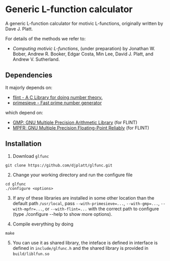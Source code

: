 # Generic L-function calculator

A generic L-function calculator for motivic L-functions, originally written by Dave J. Platt.

For details of the methods we refer to:
 - *Computing motivic L-functions*, (under preparation) by Jonathan W. Bober, Andrew R. Booker, Edgar Costa, Min Lee, David J. Platt, and Andrew V. Sutherland.


## Dependencies
It majorly depends on:
 - [flint - A C Library for doing number theory.](https://flintlib.org)
 - [primesieve - Fast prime number generator](https://github.com/kimwalisch/primesieve)
 
which depend on:

 - [GMP: GNU Multiple Precision Arithmetic Library](https://gmplib.org/) (for FLINT)
 - [MPFR: GNU Multiple Precision Floating-Point Reliably](http://www.mpfr.org/) (for FLINT)


## Installation

1. Download `glfunc`
```
git clone https://github.com/djplatt/glfunc.git
```

2. Change your working directory and run the configure file
```
cd glfunc
./configure <options>
```

3. If any of these libraries are installed in some other location than the default path `/usr/local`, pass `--with-primesieve=...`, `--with-gmp=...`, `--with-mpfr=...`, or `--with-flint=...` with the correct path to configure (type ./configure --help to show more options).

4. Compile everything by doing
```
make
```

5. You can use it as shared library, the inteface is defined in 
interface is defined in `include/glfunc.h` and the shared library is provided in
`build/liblfun.so`





